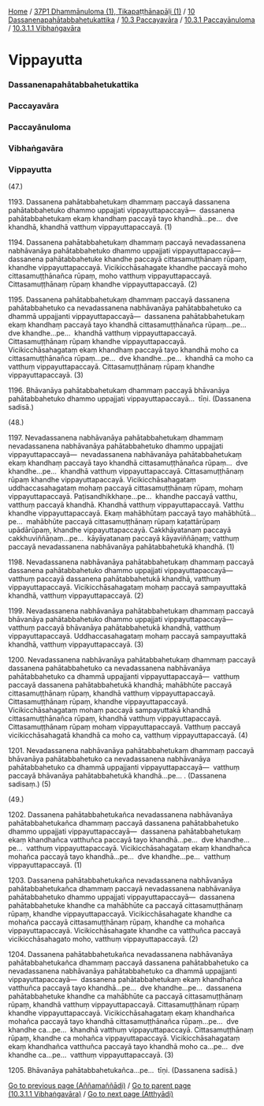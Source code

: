 
[Home](/) / [37P1 Dhammānuloma (1), Tikapaṭṭhānapāḷi (1)](../../../../../37P1.md) / [10 Dassanenapahātabbahetukattika](../../../../10.md) / [10.3 Paccayavāra](../../../10.3.md) / [10.3.1 Paccayānuloma](../../10.3.1.md) / [10.3.1.1 Vibhaṅgavāra](../10.3.1.1.md)

# Vippayutta

### Dassanenapahātabbahetukattika

### Paccayavāra

### Paccayānuloma

### Vibhaṅgavāra

### Vippayutta

(47.)

1193\. Dassanena pahātabbahetukaṃ dhammaṃ paccayā dassanena pahātabbahetuko dhammo uppajjati vippayuttapaccayā—  dassanena pahātabbahetukaṃ ekaṃ khandhaṃ paccayā tayo khandhā…pe…  dve khandhā, khandhā vatthuṃ vippayuttapaccayā. (1)

1194\. Dassanena pahātabbahetukaṃ dhammaṃ paccayā nevadassanena nabhāvanāya pahātabbahetuko dhammo uppajjati vippayuttapaccayā—  dassanena pahātabbahetuke khandhe paccayā cittasamuṭṭhānaṃ rūpaṃ, khandhe vippayuttapaccayā. Vicikicchāsahagate khandhe paccayā moho cittasamuṭṭhānañca rūpaṃ, moho vatthuṃ vippayuttapaccayā. Cittasamuṭṭhānaṃ rūpaṃ khandhe vippayuttapaccayā. (2)

1195\. Dassanena pahātabbahetukaṃ dhammaṃ paccayā dassanena pahātabbahetuko ca nevadassanena nabhāvanāya pahātabbahetuko ca dhammā uppajjanti vippayuttapaccayā—  dassanena pahātabbahetukaṃ ekaṃ khandhaṃ paccayā tayo khandhā cittasamuṭṭhānañca rūpaṃ…pe…  dve khandhe…pe…  khandhā vatthuṃ vippayuttapaccayā. Cittasamuṭṭhānaṃ rūpaṃ khandhe vippayuttapaccayā. Vicikicchāsahagataṃ ekaṃ khandhaṃ paccayā tayo khandhā moho ca cittasamuṭṭhānañca rūpaṃ…pe…  dve khandhe…pe…  khandhā ca moho ca vatthuṃ vippayuttapaccayā. Cittasamuṭṭhānaṃ rūpaṃ khandhe vippayuttapaccayā. (3)

1196\. Bhāvanāya pahātabbahetukaṃ dhammaṃ paccayā bhāvanāya pahātabbahetuko dhammo uppajjati vippayuttapaccayā…  tīṇi. (Dassanena sadisā.)

(48.)

1197\. Nevadassanena nabhāvanāya pahātabbahetukaṃ dhammaṃ nevadassanena nabhāvanāya pahātabbahetuko dhammo uppajjati vippayuttapaccayā—  nevadassanena nabhāvanāya pahātabbahetukaṃ ekaṃ khandhaṃ paccayā tayo khandhā cittasamuṭṭhānañca rūpaṃ…  dve khandhe…pe…  khandhā vatthuṃ vippayuttapaccayā. Cittasamuṭṭhānaṃ rūpaṃ khandhe vippayuttapaccayā. Vicikicchāsahagataṃ uddhaccasahagataṃ mohaṃ paccayā cittasamuṭṭhānaṃ rūpaṃ, mohaṃ vippayuttapaccayā. Paṭisandhikkhaṇe…pe…  khandhe paccayā vatthu, vatthuṃ paccayā khandhā. Khandhā vatthuṃ vippayuttapaccayā. Vatthu khandhe vippayuttapaccayā. Ekaṃ mahābhūtaṃ paccayā tayo mahābhūtā…pe…  mahābhūte paccayā cittasamuṭṭhānaṃ rūpaṃ kaṭattārūpaṃ upādārūpaṃ, khandhe vippayuttapaccayā. Cakkhāyatanaṃ paccayā cakkhuviññāṇaṃ…pe…  kāyāyatanaṃ paccayā kāyaviññāṇaṃ; vatthuṃ paccayā nevadassanena nabhāvanāya pahātabbahetukā khandhā. (1)

1198\. Nevadassanena nabhāvanāya pahātabbahetukaṃ dhammaṃ paccayā dassanena pahātabbahetuko dhammo uppajjati vippayuttapaccayā—  vatthuṃ paccayā dassanena pahātabbahetukā khandhā, vatthuṃ vippayuttapaccayā. Vicikicchāsahagataṃ mohaṃ paccayā sampayuttakā khandhā, vatthuṃ vippayuttapaccayā. (2)

1199\. Nevadassanena nabhāvanāya pahātabbahetukaṃ dhammaṃ paccayā bhāvanāya pahātabbahetuko dhammo uppajjati vippayuttapaccayā—  vatthuṃ paccayā bhāvanāya pahātabbahetukā khandhā, vatthuṃ vippayuttapaccayā. Uddhaccasahagataṃ mohaṃ paccayā sampayuttakā khandhā, vatthuṃ vippayuttapaccayā. (3)

1200\. Nevadassanena nabhāvanāya pahātabbahetukaṃ dhammaṃ paccayā dassanena pahātabbahetuko ca nevadassanena nabhāvanāya pahātabbahetuko ca dhammā uppajjanti vippayuttapaccayā—  vatthuṃ paccayā dassanena pahātabbahetukā khandhā; mahābhūte paccayā cittasamuṭṭhānaṃ rūpaṃ, khandhā vatthuṃ vippayuttapaccayā. Cittasamuṭṭhānaṃ rūpaṃ, khandhe vippayuttapaccayā. Vicikicchāsahagataṃ mohaṃ paccayā sampayuttakā khandhā cittasamuṭṭhānañca rūpaṃ, khandhā vatthuṃ vippayuttapaccayā. Cittasamuṭṭhānaṃ rūpaṃ mohaṃ vippayuttapaccayā. Vatthuṃ paccayā vicikicchāsahagatā khandhā ca moho ca, vatthuṃ vippayuttapaccayā. (4)

1201\. Nevadassanena nabhāvanāya pahātabbahetukaṃ dhammaṃ paccayā bhāvanāya pahātabbahetuko ca nevadassanena nabhāvanāya pahātabbahetuko ca dhammā uppajjanti vippayuttapaccayā—  vatthuṃ paccayā bhāvanāya pahātabbahetukā khandhā…pe… . (Dassanena sadisaṃ.) (5)

(49.)

1202\. Dassanena pahātabbahetukañca nevadassanena nabhāvanāya pahātabbahetukañca dhammaṃ paccayā dassanena pahātabbahetuko dhammo uppajjati vippayuttapaccayā—  dassanena pahātabbahetukaṃ ekaṃ khandhañca vatthuñca paccayā tayo khandhā…pe…  dve khandhe…pe…  vatthuṃ vippayuttapaccayā. Vicikicchāsahagataṃ ekaṃ khandhañca mohañca paccayā tayo khandhā…pe…  dve khandhe…pe…  vatthuṃ vippayuttapaccayā. (1)

1203\. Dassanena pahātabbahetukañca nevadassanena nabhāvanāya pahātabbahetukañca dhammaṃ paccayā nevadassanena nabhāvanāya pahātabbahetuko dhammo uppajjati vippayuttapaccayā—  dassanena pahātabbahetuke khandhe ca mahābhūte ca paccayā cittasamuṭṭhānaṃ rūpaṃ, khandhe vippayuttapaccayā. Vicikicchāsahagate khandhe ca mohañca paccayā cittasamuṭṭhānaṃ rūpaṃ, khandhe ca mohañca vippayuttapaccayā. Vicikicchāsahagate khandhe ca vatthuñca paccayā vicikicchāsahagato moho, vatthuṃ vippayuttapaccayā. (2)

1204\. Dassanena pahātabbahetukañca nevadassanena nabhāvanāya pahātabbahetukañca dhammaṃ paccayā dassanena pahātabbahetuko ca nevadassanena nabhāvanāya pahātabbahetuko ca dhammā uppajjanti vippayuttapaccayā—  dassanena pahātabbahetukaṃ ekaṃ khandhañca vatthuñca paccayā tayo khandhā…pe…  dve khandhe…pe…  dassanena pahātabbahetuke khandhe ca mahābhūte ca paccayā cittasamuṭṭhānaṃ rūpaṃ, khandhā vatthuṃ vippayuttapaccayā. Cittasamuṭṭhānaṃ rūpaṃ khandhe vippayuttapaccayā. Vicikicchāsahagataṃ ekaṃ khandhañca mohañca paccayā tayo khandhā cittasamuṭṭhānañca rūpaṃ…pe…  dve khandhe ca…pe…  khandhā vatthuṃ vippayuttapaccayā. Cittasamuṭṭhānaṃ rūpaṃ, khandhe ca mohañca vippayuttapaccayā. Vicikicchāsahagataṃ ekaṃ khandhañca vatthuñca paccayā tayo khandhā moho ca…pe…  dve khandhe ca…pe…  vatthuṃ vippayuttapaccayā. (3)

1205\. Bhāvanāya pahātabbahetukañca…pe…  tīṇi. (Dassanena sadisā.)

[Go to previous page (Aññamaññādi)](Annamannadi.md) / [Go to parent page (10.3.1.1 Vibhaṅgavāra)](../10.3.1.1.md) / [Go to next page (Atthyādi)](Atthyadi.md)


